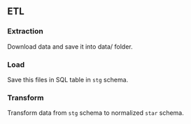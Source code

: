 ## ETL

### Extraction

Download data and save it into data/ folder.

### Load

Save this files in SQL table in `stg` schema.

### Transform

Transform data from `stg` schema to normalized `star` schema.
